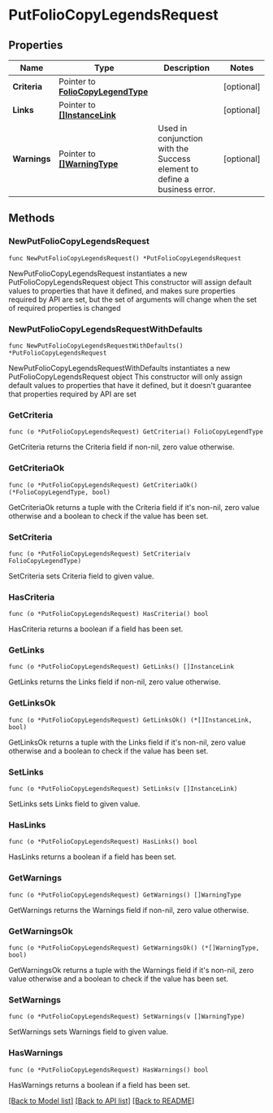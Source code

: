 # PutFolioCopyLegendsRequest

## Properties

Name | Type | Description | Notes
------------ | ------------- | ------------- | -------------
**Criteria** | Pointer to [**FolioCopyLegendType**](FolioCopyLegendType.md) |  | [optional] 
**Links** | Pointer to [**[]InstanceLink**](InstanceLink.md) |  | [optional] 
**Warnings** | Pointer to [**[]WarningType**](WarningType.md) | Used in conjunction with the Success element to define a business error. | [optional] 

## Methods

### NewPutFolioCopyLegendsRequest

`func NewPutFolioCopyLegendsRequest() *PutFolioCopyLegendsRequest`

NewPutFolioCopyLegendsRequest instantiates a new PutFolioCopyLegendsRequest object
This constructor will assign default values to properties that have it defined,
and makes sure properties required by API are set, but the set of arguments
will change when the set of required properties is changed

### NewPutFolioCopyLegendsRequestWithDefaults

`func NewPutFolioCopyLegendsRequestWithDefaults() *PutFolioCopyLegendsRequest`

NewPutFolioCopyLegendsRequestWithDefaults instantiates a new PutFolioCopyLegendsRequest object
This constructor will only assign default values to properties that have it defined,
but it doesn't guarantee that properties required by API are set

### GetCriteria

`func (o *PutFolioCopyLegendsRequest) GetCriteria() FolioCopyLegendType`

GetCriteria returns the Criteria field if non-nil, zero value otherwise.

### GetCriteriaOk

`func (o *PutFolioCopyLegendsRequest) GetCriteriaOk() (*FolioCopyLegendType, bool)`

GetCriteriaOk returns a tuple with the Criteria field if it's non-nil, zero value otherwise
and a boolean to check if the value has been set.

### SetCriteria

`func (o *PutFolioCopyLegendsRequest) SetCriteria(v FolioCopyLegendType)`

SetCriteria sets Criteria field to given value.

### HasCriteria

`func (o *PutFolioCopyLegendsRequest) HasCriteria() bool`

HasCriteria returns a boolean if a field has been set.

### GetLinks

`func (o *PutFolioCopyLegendsRequest) GetLinks() []InstanceLink`

GetLinks returns the Links field if non-nil, zero value otherwise.

### GetLinksOk

`func (o *PutFolioCopyLegendsRequest) GetLinksOk() (*[]InstanceLink, bool)`

GetLinksOk returns a tuple with the Links field if it's non-nil, zero value otherwise
and a boolean to check if the value has been set.

### SetLinks

`func (o *PutFolioCopyLegendsRequest) SetLinks(v []InstanceLink)`

SetLinks sets Links field to given value.

### HasLinks

`func (o *PutFolioCopyLegendsRequest) HasLinks() bool`

HasLinks returns a boolean if a field has been set.

### GetWarnings

`func (o *PutFolioCopyLegendsRequest) GetWarnings() []WarningType`

GetWarnings returns the Warnings field if non-nil, zero value otherwise.

### GetWarningsOk

`func (o *PutFolioCopyLegendsRequest) GetWarningsOk() (*[]WarningType, bool)`

GetWarningsOk returns a tuple with the Warnings field if it's non-nil, zero value otherwise
and a boolean to check if the value has been set.

### SetWarnings

`func (o *PutFolioCopyLegendsRequest) SetWarnings(v []WarningType)`

SetWarnings sets Warnings field to given value.

### HasWarnings

`func (o *PutFolioCopyLegendsRequest) HasWarnings() bool`

HasWarnings returns a boolean if a field has been set.


[[Back to Model list]](../README.md#documentation-for-models) [[Back to API list]](../README.md#documentation-for-api-endpoints) [[Back to README]](../README.md)


